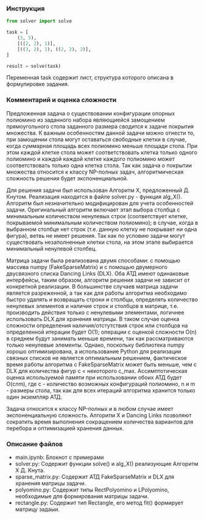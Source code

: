 ### Инструкция
```python
from solver import solve

task = [
    (3, 5), 
    [((2, 2), 1)], 
    [((3, 2), 1), ((2, 2), 2)],
]

result = solve(task)

```
Переменная task содержит лист, структура которого описана в формулировке задания.

### Комментарий и оценка сложности

Предложенная задача о существовании конфигурации опорных полиомино из заданного набора являющиейся замощением прямоугольного стола заданного размера сводится к задаче покрытия множества.
К важным особенностям данной задачи можно отнести то, при замощении стола могут оставаться свободные клетки в случае, когда суммарная площадь всех полиомино меньше площади стола. При этом каждой клетке стола может соответствовать клетка только одного полиомино и каждой каждой клетке каждого полиомино может соответствовать только одна клетка стола.
Так как задача о покрытии множества относится к классу NP-полных задач, алгоритмическая сложность решения будет экспоненциальной.

Для решения задачи был использован Алгоритм X, предложенный Д. Кнутом. Реализация находится в файле solver.py - функция alg_X(). 
Алгоритм был незначительно модифицирован для учета особенностей задачи. Оригинальный алгоритм включает этап выбора столбца с минимальным количеством ненулевых строк (соответствует клетке, покрываемой минимальным количеством полиомино); в случае, когда в выбранном столбце нет строк (т.е. данную клетку не покрывает ни одна фигура), ветвь не имеет решения. Так как по условию задачи могут существовать незаполненные клетки стола, на этом этапе выбирается минимальный ненулевой столбец.

Матрица задачи была реализована двумя способами: с помощью массива numpy (FakeSparseMatrix) и с помощью двумерного двусвязного списка Dancing Links (DLX). Оба АТД имеют одинаковые интерфейсы, таким образом, алгоритм решения задачи не зависит от конкретной реализации.
В большинстве случаев матрица задачи является разреженной, а так как для работы алгоритма необходимо быстро удалять и возвращать строки и столбцы, определять количество ненулевых элементов и наличие строк и столбцов в матрице, т.е. производить действия только с ненулевыми элементами, логичнее использовать DLX для хранения матрицы. В таком случае оценка сложности определения наличия/отстутствия строк или столбцов на определенной итерации будет O(1); операции с оценкой сложности O(n) в среднем будут занимать меньше времени, так как рассматриваются только ненулевые элементы. Однако, поскольку библиотека numpy хорошо оптимизирована, а использование Python для реализации связных списков не является оптимальным решением, фактическое время работы алгоритма с FakeSparseMatrix может быть меньше, чем с DLX для количества фигур c < некоторого c_max.
Ассимптотическая оценка используемой памяти при использовании обоих АТД будет O(c*n*m), где c - количество возможных конфигураций полиомино, n и m - размеры стола, так как для всех итераций алгоритма хранится только один экземпляр АТД.

Задача относится к классу NP-полных и в любом случае имеет экспоненциальную сложность. Алгоритм X и Dancing Links позволяют сократить время выполнения сокращением количества вариантов для перебора и оптимизацией хранения данных.

### Описание файлов

- main.ipynb: Блокнот с примерами
- solver.py: Содержит функции solve() и alg_X() реализующие Алгоритм X Д. Кнута.
- sparse_matrix.py: Содержит АТД FakeSparseMatrix и DLX для хранения матрицы задачи.
- polyomino.py: Содержит типы RectPolyomino и LPolyomino, необходимые для формирования матрицы задачи.
- rectangle.py: Содержит тип Rectangle, его метод fit() формирует матрицу задаыи.
